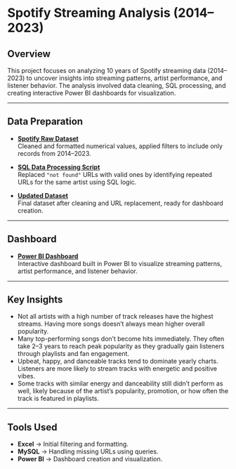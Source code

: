 # Spotify Streaming Analysis (2014–2023)

## Overview
This project focuses on analyzing 10 years of Spotify streaming data (2014–2023) to uncover insights into streaming patterns, artist performance, and listener behavior. The analysis involved data cleaning, SQL processing, and creating interactive Power BI dashboards for visualization.

---

## Data Preparation
- **[Spotify Raw Dataset](https://github.com/AreeshaSolangi/AreeshaSolangi/blob/main/Spotify_streaming_analysis/spotify_Raw_dataset.xlsx)**  
  Cleaned and formatted numerical values, applied filters to include only records from 2014–2023.  

- **[SQL Data Processing Script](https://github.com/AreeshaSolangi/AreeshaSolangi/blob/main/Spotify_streaming_analysis/SpotifyUpdated.sql)**  
  Replaced `"not found"` URLs with valid ones by identifying repeated URLs for the same artist using SQL logic.

- **[Updated Dataset](https://github.com/AreeshaSolangi/AreeshaSolangi/blob/main/Spotify_streaming_analysis/spotifyUpdated.csv)**  
  Final dataset after cleaning and URL replacement, ready for dashboard creation.

---

## Dashboard
- **[Power BI Dashboard](https://github.com/AreeshaSolangi/AreeshaSolangi/blob/main/Spotify_streaming_analysis/spotify%20dashboard.pbix)**  
  Interactive dashboard built in Power BI to visualize streaming patterns, artist performance, and listener behavior.

---

## Key Insights
- Not all artists with a high number of track releases have the highest streams. Having more songs doesn’t always mean higher overall popularity.
- Many top-performing songs don’t become hits immediately. They often take 2–3 years to reach peak popularity as they gradually gain listeners through playlists and fan engagement.
- Upbeat, happy, and danceable tracks tend to dominate yearly charts. Listeners are more likely to stream tracks with energetic and positive vibes.
- Some tracks with similar energy and danceability still didn’t perform as well, likely because of the artist’s popularity, promotion, or how often the track is featured in playlists.

---

## Tools Used
- **Excel** → Initial filtering and formatting.  
- **MySQL** → Handling missing URLs using queries.  
- **Power BI** → Dashboard creation and visualization.

